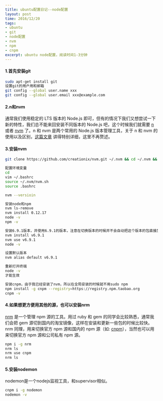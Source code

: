 ```yaml
---
title: ubuntu配置日记--node配置
layout: post
time: 2016/12/20
tags:
- ubuntu
- git
- node配置
- nvm
- npm
- cnpm
excerpt: ubuntu node配置，阅读时间1-3分钟
---
```


#### 1.首先安装git ####

```Bash
sudo apt-get install git
设置git的用户用和邮箱
git config --global user.name xxx
git config --global user.email xxx@example.com
```

#### 2.n和nvm ####

通常我们使用稳定的 LTS 版本的 Node.js 即可，但有的情况下我们又想尝试一下新的特性，我们总不能来回安装不同版本的 Node.js 吧，这个时候我们就需要 [n](https://github.com/tj/n) 或者 [nvm](https://github.com/creationix/nvm) 了。n 和 nvm 是两个常用的 Node.js 版本管理工具，关于 n 和 nvm 的使用以及区别，[这篇文章](http://taobaofed.org/blog/2015/11/17/nvm-or-n/) 讲得特别详细，这里不再赘述。

#### 3.安装nvm ####
```Bash
git clone https://github.com/creationix/nvm.git ~/.nvm && cd ~/.nvm && git checkout `git describe --abbrev=0 --tags`

配置环境变量
cd
vim ~/.bashrc
source ~/.nvm/nvm.sh
source .bashrc

nvm --versioin

安装node和npm
nvm ls-remove
nvm install 0.12.17
node -v
npm -v

安装6.9.1版本，并使用6.9.1的版本，注意在切换版本的时候并不会自动把这个版本的包直接加载到另一个版本，也就是说在另一个版本中需要重新安装包
nvm install v6.9.1
nvm use v6.9.1
node -v

设置默认版本
nvm alias default v6.9.1

重新打开终端
node -v
才能生效

安装cnpm，由于我已经安装了nvm，所以在全局安装的时候就不用sudo npm
npm install -g cnpm --registry=https://registry.npm.taobao.org
cnpm -v

```

#### 4.如果想更方便用其他的源，也可以安装nrm ####

[nrm](https://github.com/Pana/nrm) 是一个管理 npm 源的工具。用过 ruby 和 gem 的同学会比较熟悉，通常我们会把 gem 源切到国内的淘宝镜像，这样在安装和更新一些包的时候比较快。nrm 同理，用来切换官方 npm 源和国内的 npm 源（如: [cnpm](http://cnpmjs.org/)），当然也可以用来切换官方 npm 源和公司私有 npm 源。

``` Bash
npm i -g nrm
nrm ls
nrm use cnpm
nrm ls
```

#### 5.安装nodemon ####

nodemon是一个nodejs监视工具，和supervisor相似。

```Bash
cnpm i -g nodemon
nodemon -v
```
